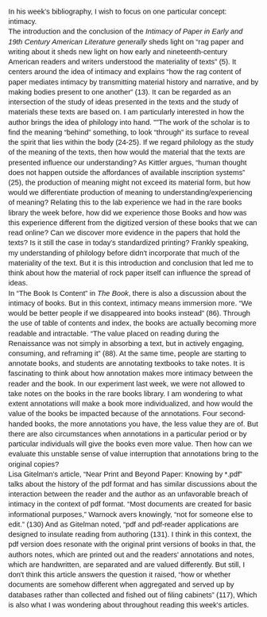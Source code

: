<p dir="ltr" style="line-height: 1.38; margin-top: 0pt; margin-bottom: 0pt;"><span style="font-size: 11pt; font-family: Arial; font-variant-ligatures: normal; font-variant-east-asian: normal; font-variant-position: normal; vertical-align: baseline; white-space: pre-wrap;">In his week&rsquo;s bibliography, I wish to focus on one particular concept: intimacy.&nbsp;</span></p>
<p dir="ltr" style="line-height: 1.38; margin-top: 0pt; margin-bottom: 0pt;"><span style="font-size: 11pt; font-family: Arial; font-variant-ligatures: normal; font-variant-east-asian: normal; font-variant-position: normal; vertical-align: baseline; white-space: pre-wrap;">The introduction and the conclusion of the&nbsp;</span><span style="font-size: 11pt; font-family: Arial; font-style: italic; font-variant-ligatures: normal; font-variant-east-asian: normal; font-variant-position: normal; vertical-align: baseline; white-space: pre-wrap;">Intimacy of Paper in Early and 19th Century American Literature generally</span><span style="font-size: 11pt; font-family: Arial; font-variant-ligatures: normal; font-variant-east-asian: normal; font-variant-position: normal; vertical-align: baseline; white-space: pre-wrap;">&nbsp;sheds light on &ldquo;rag paper and writing about it sheds new light on how early and nineteenth-century American readers and writers understood the materiality of texts&rdquo; (5). It centers around the idea of intimacy and explains &ldquo;how the rag content of paper mediates intimacy by transmitting material history and narrative, and by making bodies present to one another&rdquo; (13). It can be regarded as an intersection of the study of ideas presented in the texts and the study of materials these texts are based on. I am particularly interested in how the author brings the idea of philology into hand. &quot;&rdquo;The work of the scholar is to find the meaning &ldquo;behind&rdquo; something, to look &ldquo;through&rdquo; its surface to reveal the spirit that lies within the body (24-25). If we regard philology as the study of the meaning of the texts, then how would the material that the texts are presented influence our understanding? As Kittler argues, &ldquo;human thought does not happen outside the affordances of available inscription systems&rdquo; (25), the production of meaning might not exceed its material form, but how would we differentiate production of meaning to understanding/experiencing of meaning? Relating this to the lab experience we had in the rare books library the week before, how did we experience those Books and how was this experience different from the digitized version of these books that we can read online? Can we discover more evidence in the papers that hold the texts? Is it still the case in today&rsquo;s standardized printing? Frankly speaking, my understanding of philology before didn&apos;t incorporate that much of the materiality of the text. But it is this introduction and conclusion that led me to think about how the material of rock paper itself can influence the spread of ideas.&nbsp;</span></p>
<p dir="ltr" style="line-height: 1.38; margin-top: 0pt; margin-bottom: 0pt;"><span style="font-size: 11pt; font-family: Arial; font-variant-ligatures: normal; font-variant-east-asian: normal; font-variant-position: normal; vertical-align: baseline; white-space: pre-wrap;">In &ldquo;The Book Is Content&rdquo; in&nbsp;</span><span style="font-size: 11pt; font-family: Arial; font-style: italic; font-variant-ligatures: normal; font-variant-east-asian: normal; font-variant-position: normal; vertical-align: baseline; white-space: pre-wrap;">The Book</span><span style="font-size: 11pt; font-family: Arial; font-variant-ligatures: normal; font-variant-east-asian: normal; font-variant-position: normal; vertical-align: baseline; white-space: pre-wrap;">, there is also a discussion about the intimacy of books. But in this context, intimacy means immersion more. &ldquo;We would be better people if we disappeared into books instead&rdquo; (86). Through the use of table of contents and index, the books are actually becoming more readable and intractable. &ldquo;The value placed on reading during the Renaissance was not simply in absorbing a text, but in actively engaging, consuming, and reframing it&rdquo; (88). At the same time, people are starting to annotate books, and students are annotating textbooks to take notes. It is fascinating to think about how annotation makes more intimacy between the reader and the book. In our experiment last week, we were not allowed to take notes on the books in the rare books library. I am wondering to what extent annotations will make a book more individualized, and how would the value of the books be impacted because of the annotations. Four second-handed books, the more annotations you have, the less value they are of. But there are also circumstances when annotations in a particular period or by particular individuals will give the books even more value. Then how can we evaluate this unstable sense of value interruption that annotations bring to the original copies?</span></p>
<p dir="ltr" style="line-height: 1.38; margin-top: 0pt; margin-bottom: 0pt;"><span style="font-size: 11pt; font-family: Arial; font-variant-ligatures: normal; font-variant-east-asian: normal; font-variant-position: normal; vertical-align: baseline; white-space: pre-wrap;">Lisa Gitelman&rsquo;s article, &ldquo;Near Print and Beyond Paper: Knowing by *.pdf&rdquo; talks about the history of the pdf format and has similar discussions about the interaction between the reader and the author as an unfavorable breach of intimacy in the context of pdf format. &ldquo;Most documents are created for basic informational purposes,&rdquo; Warnock avers knowingly, &ldquo;not for someone else to edit.&rdquo; (130) And as Gitelman noted, &ldquo;pdf and pdf-reader applications are designed to insulate reading from authoring (131). I think in this context, the pdf version does resonate with the original print versions of books in that, the authors notes, which are printed out and the readers&rsquo; annotations and notes, which are handwritten, are separated and are valued differently. But still, I don&apos;t think this article answers the question it raised, &ldquo;how or whether documents are somehow different when aggregated and served up by databases rather than collected and fished out of filing cabinets&rdquo; (117), Which is also what I was wondering about throughout reading this week&apos;s articles.</span></p>
<p><br></p>
<p><br></p>
